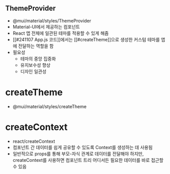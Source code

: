 ## ThemeProvider
- @mui/material/styles/ThemeProvider
- Material-UI에서 제공하는 컴포넌트
- React 앱 전체에 일관된 테마를 적용할 수 있게 해줌
- [[#241107 App.js 코드]]에서는 [[#createTheme]]으로 생성한 커스텀 테마를 앱에 전달하는 역할을 함
- 필요성
	- 테마의 중앙 집중화
	- 유지보수성 향상
	- 디자인 일관성

# createTheme
- @mui/material/styles/createTheme

# createContext
- react/createContext
- 컴포넌트 간 데이터를 쉽게 공유할 수 있도록 Context를 생성하는 데 사용됨
- 일반적으로 props를 통해 부모-자식 관계로 데이터를 전달해야 하지만, createContext를 사용하면 컴포넌트 트리 어디서든 필요한 데이터를 바로 접근할 수 있음